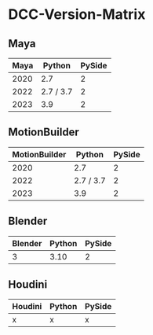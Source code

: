 # DCC-Version-Matrix

## Maya
| Maya         | Python     | PySide |
|--------------|-----------|------------|
| 2020    | 2.7      | 2        |
| 2022      | 2.7 / 3.7  | 2       |
| 2023      | 3.9  | 2       |

## MotionBuilder
| MotionBuilder         | Python     | PySide |
|--------------|-----------|------------|
| 2020    | 2.7      | 2        |
| 2022      | 2.7 / 3.7  | 2       |
| 2023      | 3.9  | 2       |

## Blender
| Blender         | Python     | PySide |
|--------------|-----------|------------|
| 3    | 3.10     | 2        |

## Houdini
| Houdini         | Python     | PySide |
|--------------|-----------|------------|
| x   | x     | x        |
